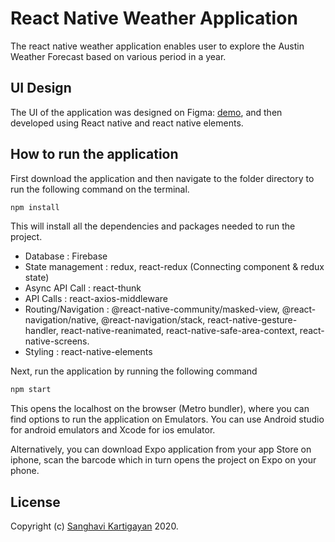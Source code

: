 # React Native Weather Application

The react native weather application enables user to explore the Austin Weather Forecast based on various period in a year.

## UI Design

The UI of the application was designed on Figma: [demo](https://www.figma.com/proto/XQ4guDnryNxtibTy4g1G2s/Austin-Weather-App?node-id=1%3A23&scaling=scale-down), and then developed using React native and react native elements.

## How to run the application

First download the application and then navigate to the folder directory to run the following command on the terminal.

```bash
npm install
```

This will install all the dependencies and packages needed to run the project.

* Database : Firebase 
* State management : redux, react-redux (Connecting component & redux state) 
* Async API Call : react-thunk 
* API Calls : react-axios-middleware 
* Routing/Navigation : @react-native-community/masked-view, @react-navigation/native, @react-navigation/stack, react-native-gesture-handler, react-native-reanimated, react-native-safe-area-context, react-native-screens. 
* Styling : react-native-elements 

Next, run the application by running the following command

```bash
npm start
```

This opens the localhost on the browser (Metro bundler), where you can find options to run the application on Emulators. 
You can use Android studio for android emulators and Xcode for ios emulator.

Alternatively, you can download Expo application from your app Store on iphone, scan the barcode which in turn opens the project on Expo on your phone.

## License
Copyright (c) [Sanghavi Kartigayan](https://github.com/sanghavikartigayan) 2020.
